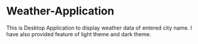 # Weather-Application
This  is Desktop Application to display weather data of entered city name. I have also provided feature of light theme and dark theme.
